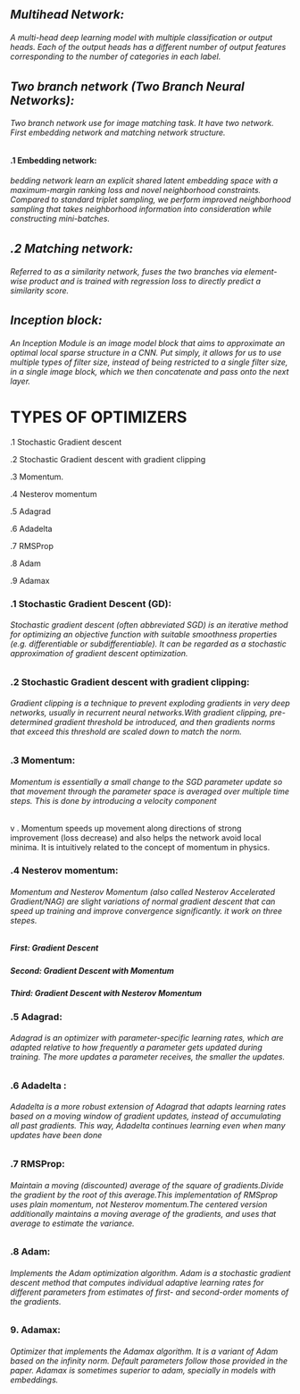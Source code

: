 
 ## ***Multihead Network:***
  ###### A multi-head deep learning model with multiple classification or output heads. Each of the output heads has a different number of output features corresponding to the number of categories in each label.
		     
		     
## ***Two branch network (Two Branch Neural Networks):***
   ###### Two branch network use for image matching task. It have two network. First embedding network and matching network structure. 
						
						
**.1 Embedding network:**
   ###### bedding network learn an explicit shared latent embedding space with a maximum-margin ranking loss and novel neighborhood constraints. Compared to standard triplet sampling, we perform improved neighborhood sampling that takes neighborhood information into consideration while constructing mini-batches.
		    
		    
## ***.2 Matching network:***
  ###### Referred to as a similarity network, fuses the two branches via element-wise product and is trained with regression loss to directly predict a similarity score.
						   
						   
## ***Inception block:***
		      
   ###### An Inception Module is an image model block that aims to approximate an optimal local sparse structure in a CNN. Put simply, it allows for us to use multiple types of filter size, instead of being restricted to a single filter size, in a single image block, which we then concatenate and pass onto the next layer.

# TYPES OF OPTIMIZERS #

.1 Stochastic Gradient descent

.2 Stochastic Gradient descent with gradient clipping

.3 Momentum.

.4 Nesterov momentum

.5 Adagrad

.6 Adadelta

.7 RMSProp

.8 Adam

.9 Adamax

### .1 Stochastic Gradient Descent (GD):
   ###### Stochastic gradient descent (often abbreviated SGD) is an iterative method for optimizing an objective function with suitable smoothness properties (e.g. differentiable or subdifferentiable). It can be regarded as a stochastic approximation of gradient descent optimization.
					
### .2 Stochastic Gradient descent with gradient clipping:
   ###### Gradient clipping is a technique to prevent exploding gradients in very deep networks, usually in recurrent neural networks.With gradient clipping, pre-determined gradient threshold be introduced, and  then gradients norms that exceed this threshold are scaled down to match the norm.
   
 ### .3 Momentum:
   ###### Momentum is essentially a small change to the SGD parameter update so that movement through the parameter space is averaged over multiple time steps. This is done by introducing a velocity component 
v
. Momentum speeds up movement along directions of strong improvement (loss decrease) and also helps the network avoid local minima. It is intuitively related to the concept of momentum in physics.
### .4 Nesterov momentum:
  ###### Momentum and Nesterov Momentum (also called Nesterov Accelerated Gradient/NAG) are slight variations of normal gradient descent that can speed up training and improve convergence significantly. it work on three stepes.
  ##### First: Gradient Descent
  ##### Second: Gradient Descent with Momentum
  ##### Third: Gradient Descent with Nesterov Momentum
  
  ### .5 Adagrad:
  ###### Adagrad is an optimizer with parameter-specific learning rates, which are adapted relative to how frequently a parameter gets updated during training. The more updates a parameter receives, the smaller the updates. 
  
 ### .6 Adadelta :
 ###### Adadelta is a more robust extension of Adagrad that adapts learning rates based on a moving window of gradient updates, instead of accumulating all past gradients. This way, Adadelta continues learning even when many updates have been done
 
 ### .7 RMSProp:
 ###### Maintain a moving (discounted) average of the square of gradients.Divide the gradient by the root of this average.This implementation of RMSprop uses plain momentum, not Nesterov momentum.The centered version additionally maintains a moving average of the gradients, and uses that average to estimate the variance.
 
### .8 Adam:
###### Implements the Adam optimization algorithm. Adam is a stochastic gradient descent method that computes individual adaptive learning rates for different parameters from estimates of first- and second-order moments of the gradients.

### 9. Adamax:
###### Optimizer that implements the Adamax algorithm. It is a variant of Adam based on the infinity norm. Default parameters follow those provided in the paper. Adamax is sometimes superior to adam, specially in models with embeddings.


